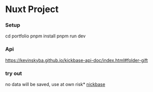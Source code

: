 # Nuxt Project 

### Setup
cd portfolio
pnpm install
pnpm run dev

### Api
https://kevinskyba.github.io/kickbase-api-doc/index.html#folder-gift

### try out
no data will be saved, use at own risk*
[nickbase](nickbase.nickot.is)

